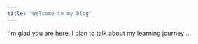 ```yaml
---
title: "Welcome to my blog"
---
```


I'm glad you are here. I plan to talk about my learning journey ...
